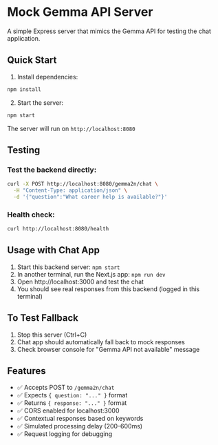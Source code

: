 # Mock Gemma API Server

A simple Express server that mimics the Gemma API for testing the chat application.

## Quick Start

1. Install dependencies:
```bash
npm install
```

2. Start the server:
```bash
npm start
```

The server will run on `http://localhost:8080`

## Testing

### Test the backend directly:
```bash
curl -X POST http://localhost:8080/gemma2n/chat \
  -H "Content-Type: application/json" \
  -d '{"question":"What career help is available?"}'
```

### Health check:
```bash
curl http://localhost:8080/health
```

## Usage with Chat App

1. Start this backend server: `npm start`
2. In another terminal, run the Next.js app: `npm run dev`
3. Open http://localhost:3000 and test the chat
4. You should see real responses from this backend (logged in this terminal)

## To Test Fallback

1. Stop this server (Ctrl+C)
2. Chat app should automatically fall back to mock responses
3. Check browser console for "Gemma API not available" message

## Features

- ✅ Accepts POST to `/gemma2n/chat`
- ✅ Expects `{ question: "..." }` format
- ✅ Returns `{ response: "..." }` format
- ✅ CORS enabled for localhost:3000
- ✅ Contextual responses based on keywords
- ✅ Simulated processing delay (200-600ms)
- ✅ Request logging for debugging
